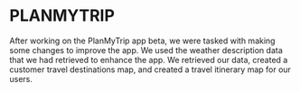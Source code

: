 # PLANMYTRIP
After working on the PlanMyTrip app beta, we were tasked with making some changes to improve the app. We used the weather description data that we had retrieved to enhance the app. We retrieved our data, created a customer travel destinations map, and created a travel itinerary map for our users. 
